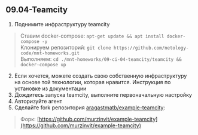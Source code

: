 ## 09.04-Teamcity</br>
1. Поднимите инфраструктуру teamcity</br>
> Ставим docker-compose: `apt-get update && apt install docker-compose -y` </br>
> Клонируем репозиторий: `git clone https://github.com/netology-code/mnt-homeworks.git` </br>
> Выполняем: `cd ./mnt-homeworks/09-ci-04-teamcity/teamcity && docker-compose up` </br> 

2. Если хочется, можете создать свою собственную инфраструктуру на основе той технологии, которая нравится. Инструкция по установке из документации </br>
3. Дождитесь запуска teamcity, выполните первоначальную настройку </br>
4. Авторизуйте агент </br>
5. Сделайте fork репозитория [aragastmatb/example-teamcity](https://github.com/aragastmatb/example-teamcity): </br>
> Форк: [https://github.com/murzinvit/example-teamcity](https://github.com/murzinvit/example-teamcity) </br>
